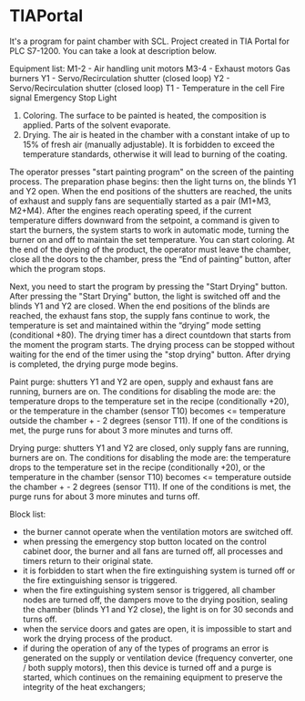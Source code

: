 # TIAPortal
It's a program for paint chamber with SCL. Project created in TIA Portal for PLC S7-1200. You can take a look at description below.

Equipment list:
M1-2 - Air handling unit motors
M3-4 - Exhaust motors
Gas burners
Y1 - Servo/Recirculation shutter (closed loop)
Y2 - Servo/Recirculation shutter (closed loop)
T1 - Temperature in the cell
Fire signal
Emergency Stop
Light

1. Coloring. The surface to be painted is heated, the composition is applied. Parts of the solvent evaporate.
2. Drying. The air is heated in the chamber with a constant intake of up to 15% of fresh air (manually adjustable). It is forbidden to exceed the temperature standards, otherwise it will lead to burning of the coating.

The operator presses "start painting program" on the screen of the painting process. The preparation phase begins: then the light turns on, the blinds Y1 and Y2 open. When the end positions of the shutters are reached, the units of exhaust and supply fans are sequentially started as a pair (M1+M3, M2+M4). After the engines reach operating speed, if the current temperature differs downward from the setpoint, a command is given to start the burners, the system starts to work in automatic mode, turning the burner on and off to maintain the set temperature. You can start coloring. At the end of the dyeing of the product, the operator must leave the chamber, close all the doors to the chamber, press the “End of painting” button, after which the program stops.

Next, you need to start the program by pressing the "Start Drying" button.
After pressing the "Start Drying" button, the light is switched off and the blinds Y1 and Y2 are closed. When the end positions of the blinds are reached, the exhaust fans stop, the supply fans continue to work, the temperature is set and maintained within the “drying” mode setting (conditional +80). The drying timer has a direct countdown that starts from the moment the program starts. The drying process can be stopped without waiting for the end of the timer using the "stop drying" button. After drying is completed, the drying purge mode begins.

Paint purge: shutters Y1 and Y2 are open, supply and exhaust fans are running, burners are on. The conditions for disabling the mode are: the temperature drops to the temperature set in the recipe (conditionally +20), or the temperature in the chamber (sensor T10) becomes <= temperature outside the chamber + - 2 degrees (sensor T11). If one of the conditions is met, the purge runs for about 3 more minutes and turns off.

Drying purge: shutters Y1 and Y2 are closed, only supply fans are running, burners are on. The conditions for disabling the mode are: the temperature drops to the temperature set in the recipe (conditionally +20), or the temperature in the chamber (sensor T10) becomes <= temperature outside the chamber + - 2 degrees (sensor T11). If one of the conditions is met, the purge runs for about 3 more minutes and turns off.

Block list:
- the burner cannot operate when the ventilation motors are switched off.
- when pressing the emergency stop button located on the control cabinet door, the burner and all fans are turned off, all processes and timers return to their original state.
- it is forbidden to start when the fire extinguishing system is turned off or the fire extinguishing sensor is triggered.
- when the fire extinguishing system sensor is triggered, all chamber nodes are turned off, the dampers move to the drying position, sealing the chamber (blinds Y1 and Y2 close), the light is on for 30 seconds and turns off.
- when the service doors and gates are open, it is impossible to start and work the drying process of the product.
- if during the operation of any of the types of programs an error is generated on the supply or ventilation device (frequency converter, one / both supply motors), then this device is turned off and a purge is started, which continues on the remaining equipment to preserve the integrity of the heat exchangers;
